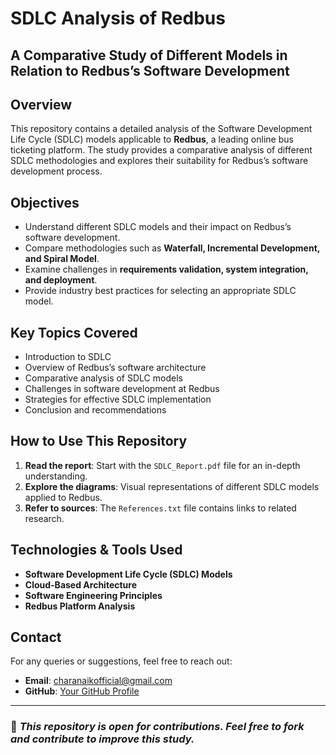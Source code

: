 # SDLC Analysis of Redbus

## A Comparative Study of Different Models in Relation to Redbus’s Software Development

## Overview
This repository contains a detailed analysis of the Software Development Life Cycle (SDLC) models applicable to **Redbus**, a leading online bus ticketing platform. The study provides a comparative analysis of different SDLC methodologies and explores their suitability for Redbus’s software development process.

## Objectives
- Understand different SDLC models and their impact on Redbus’s software development.
- Compare methodologies such as **Waterfall, Incremental Development, and Spiral Model**.
- Examine challenges in **requirements validation, system integration, and deployment**.
- Provide industry best practices for selecting an appropriate SDLC model.

## Key Topics Covered
- Introduction to SDLC
- Overview of Redbus’s software architecture
- Comparative analysis of SDLC models
- Challenges in software development at Redbus
- Strategies for effective SDLC implementation
- Conclusion and recommendations

## How to Use This Repository
1. **Read the report**: Start with the `SDLC_Report.pdf` file for an in-depth understanding.
2. **Explore the diagrams**: Visual representations of different SDLC models applied to Redbus.
3. **Refer to sources**: The `References.txt` file contains links to related research.

## Technologies & Tools Used
- **Software Development Life Cycle (SDLC) Models**
- **Cloud-Based Architecture**
- **Software Engineering Principles**
- **Redbus Platform Analysis**

## Contact
For any queries or suggestions, feel free to reach out:
- **Email**: charanaikofficial@gmail.com
- **GitHub**: [Your GitHub Profile](https://github.com/sudo-charan)

---
### 📌 *This repository is open for contributions. Feel free to fork and contribute to improve this study.*
